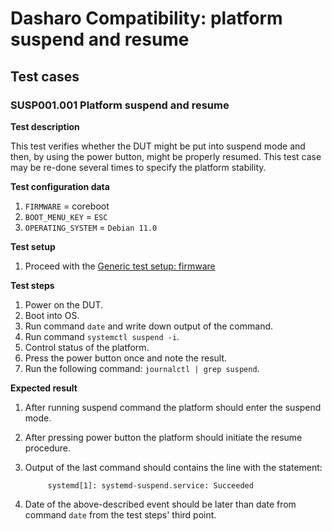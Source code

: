 # Dasharo Compatibility: platform suspend and resume

## Test cases

### SUSP001.001 Platform suspend and resume

**Test description**

This test verifies whether the DUT might be put into suspend mode and then, by 
using the power button, might be properly resumed. This test case may be re-done 
several times to specify the platform stability.

**Test configuration data**

1. `FIRMWARE` = coreboot
2. `BOOT_MENU_KEY` = `ESC`
3. `OPERATING_SYSTEM` = `Debian 11.0`

**Test setup**

1. Proceed with the
   [Generic test setup: firmware](generic-test-setup#firmware)

**Test steps**

1. Power on the DUT.
1. Boot into OS.
1. Run command `date` and write down output of the command.
1. Run command `systemctl suspend -i`.
1. Control status of the platform.
1. Press the power button once and note the result.
1. Run the following command: `journalctl | grep suspend`.

**Expected result**

1. After running suspend command the platform should enter the suspend mode.
1. After pressing power button the platform should initiate the resume 
    procedure.
1. Output of the last command should contains the line with the statement:

            systemd[1]: systemd-suspend.service: Succeeded

1. Date of the above-described event should be later than date from 
    command `date` from the test steps' third point.
